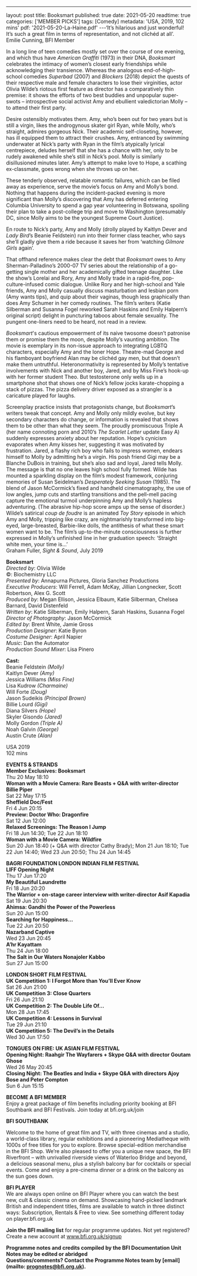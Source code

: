 ---
layout: post
title: Booksmart
published: true
date: 2021-05-20
readtime: true
categories: ['MEMBER PICKS']
tags: [Comedy]
metadata: 'USA, 2019, 102 mins'
pdf: '2021-05-20-La-Haine.pdf'
---‘It’s hilarious and just wonderful! It’s such a great film in terms of representation, and not clichéd at all’.<br>
Emilie Cunning, BFI Member

In a long line of teen comedies mostly set over the course of one evening, and which thus have _American Graffiti_ (1973) in their DNA, _Booksmart_ celebrates the intimacy of women’s closest early friendships while acknowledging their transience. Whereas the analogous end-of-high-school comedies _Superbad_ (2007) and _Blockers_ (2018) depict the quests of their respective male and female characters to lose their virginities, actor Olivia Wilde’s riotous first feature as director has a comparatively thin premise: it shows the efforts of two best buddies and unpopular super-swots – introspective social activist Amy and ebullient valedictorian Molly – to attend their first party.

Desire ostensibly motivates them. Amy, who’s been out for two years but is still a virgin, likes the androgynous skater girl Ryan, while Molly, who’s straight, admires gorgeous Nick. Their academic self-closeting, however, has ill equipped them to attract their crushes. Amy, entranced by swimming underwater at Nick’s party with Ryan in the film’s atypically lyrical centrepiece, deludes herself that she has a chance with her, only to be rudely awakened while she’s still in Nick’s pool. Molly is similarly disillusioned minutes later. Amy’s attempt to make love to Hope, a scathing ex-classmate, goes wrong when she throws up on her.

These tenderly observed, relatable romantic failures, which can be filed away as experience, serve the movie’s focus on Amy and Molly’s bond. Nothing that happens during the incident-packed evening is more significant than Molly’s discovering that Amy has deferred entering Columbia University to spend a gap year volunteering in Botswana, spoiling their plan to take a post-college trip and move to Washington (presumably DC, since Molly aims to be the youngest Supreme Court Justice).

En route to Nick’s party, Amy and Molly (drolly played by Kaitlyn Dever and _Lady Bird_’s Beanie Feldstein) run into their former class teacher, who says she’ll gladly give them a ride because it saves her from ‘watching _Gilmore  Girls_ again’.

That offhand reference makes clear the debt that _Booksmart_ owes to Amy Sherman-Palladino’s 2000-07 TV series about the relationship of a go-getting single mother and her academically gifted teenage daughter. Like the show’s Lorelai and Rory, Amy and Molly trade in a rapid-fire, pop-culture-infused comic dialogue. Unlike Rory and her high-school and Yale friends, Amy and Molly casually discuss masturbation and lesbian porn (Amy wants tips), and quip about their vaginas, though less graphically than does Amy Schumer in her comedy routines. The film’s writers (Katie Silberman and Susanna Fogel reworked Sarah Haskins and Emily Halpern’s original script) delight in puncturing taboos about female sexuality. The pungent one-liners need to be heard, not read in a review.

_Booksmart_'s cautious empowerment of its naive twosome doesn’t patronise them or promise them the moon, despite Molly’s vaunting ambition. The movie is exemplary in its non-issue approach to integrating LGBTQ characters, especially Amy and the loner Hope. Theatre-mad George and his flamboyant boyfriend Alan may be clichéd gay men, but that doesn’t make them untruthful. Heteronormativity is represented by Molly’s tentative involvements with Nick and another boy, Jared, and by Miss Fine’s hook-up with her former student Theo. But testosterone only wells up in a smartphone shot that shows one of Nick’s fellow jocks karate-chopping a stack of pizzas. The pizza delivery driver exposed as a strangler is a caricature played for laughs.

Screenplay practice insists that protagonists change, but _Booksmart_’s writers tweak that concept. Amy and Molly only mildly evolve, but key secondary characters do change, or information is revealed that shows them to be other than what they seem. The proudly promiscuous Triple A (her name connoting porn and 2010’s _The Scarlet Letter_ update Easy A) suddenly expresses anxiety about her reputation. Hope’s cynicism evaporates when Amy kisses her, suggesting it was motivated by frustration. Jared, a flashy rich boy who fails to impress women, endears himself to Molly by admitting he’s a virgin. His posh friend Gigi may be a Blanche DuBois in training, but she’s also sad and loyal, Jared tells Molly. The message is that no one leaves high school fully formed. Wilde has mounted a sparkling display on the film’s modest framework, conjuring memories of Susan Seidelman’s _Desperately Seeking Susan_ (1985). The blend of Jason McCormick’s fixed and handheld cinematography, the use of low angles, jump cuts and startling transitions and the pell-mell pacing capture the emotional turmoil underpinning Amy and Molly’s hapless adventuring. (The abrasive hip-hop score amps up the sense of disorder.) Wilde’s satirical _coup de foudre_ is an animated _Toy Story_ episode in which Amy and Molly, tripping like crazy, are nightmarishly transformed into big-eyed, large-breasted, Barbie-like dolls, the antithesis of what these smart women want to be. The film’s up-to-the-minute consciousness is further expressed in Molly’s unfinished line in her graduation speech: ‘Straight white men, your  time is…’<br>
Graham Fuller, _Sight & Sound_, July 2019



**Booksmart**<br>
_Directed by_: Olivia Wilde<br>
©: Biochemistry LLC<br>
_Presented by_: Annapurna Pictures, Gloria Sanchez Productions<br>
_Executive Producers_: Will Ferrell, Adam McKay, Jillian Longnecker, Scott Robertson, Alex G. Scott<br>
_Produced by_: Megan Ellison, Jessica Elbaum, Katie Silberman, Chelsea Barnard, David Distenfeld<br>
_Written by_: Katie Silberman, Emily Halpern, Sarah Haskins, Susanna Fogel<br>
_Director of Photography_: Jason McCormick<br>
_Edited by_: Brent White, Jamie Gross<br>
_Production Designer_: Katie Byron<br>
_Costume Designer_: April Napier<br>
_Music_: Dan the Automator<br>
_Production Sound Mixer_: Lisa Pinero<br>

**Cast:**<br> 
Beanie Feldstein _(Molly)_<br>
Kaitlyn Dever _(Amy)_<br>
Jessica Williams _(Miss Fine)_<br>
Lisa Kudrow _(Charmaine)_<br>
Will Forte _(Doug)_<br>
Jason Sudeikis _(Principal Brown)_<br>
Billie Lourd _(Gigi)_<br>
Diana Silvers _(Hope)_<br>
Skyler Gisondo _(Jared)_<br>
Molly Gordon _(Triple A)_<br>
Noah Galvin _(George)_<br>
Austin Crute _(Alan)_<br>

USA 2019<br>
102 mins


**EVENTS & STRANDS**<br>
**Member Exclusives: Booksmart**<br>
Thu 20 May 18:10<br>
**Woman with a Movie Camera: Rare Beasts + Q&A with writer-director Billie Piper**<br>
Sat 22 May 17:15<br>
**Sheffield Doc/Fest**<br>
Fri 4 Jun 20:15<br>
**Preview: Doctor Who: Dragonfire**<br>
Sat 12 Jun 12:00<br>
**Relaxed Screenings: The Reason I Jump**<br>
Fri 18 Jun 14:30; Tue 22 Jun 18:10<br>
**Woman with a Movie Camera: Wildfire**<br>
Sun 20 Jun 18:40 (+ Q&A with director Cathy Brady); Mon 21 Jun 18:10; Tue 22 Jun 14:40; Wed 23 Jun 20:50; Thu 24 Jun 14:45<br>

**BAGRI FOUNDATION LONDON INDIAN FILM FESTIVAL**<br>
**LIFF Opening Night**<br>
Thu 17 Jun 17:20<br>
**My Beautiful Laundrette**<br>
Fri 18 Jun 20:20<br>
**The Warrior + on-stage career interview with writer-director Asif Kapadia**<br>
Sat 19 Jun 20:30<br>
**Ahimsa: Gandhi the Power of the Powerless**<br>
Sun 20 Jun 15:00<br>
**Searching for Happiness…**<br>
Tue 22 Jun 20:50<br>
**Nazarband Captive**<br>
Wed 23 Jun 20:45<br>
**A’hr Kayattam**<br>
Thu 24 Jun 18:00<br>
**The Salt in Our Waters Nonajoler Kabbo**<br>
Sun 27 Jun 15:00<br>

**LONDON SHORT FILM FESTIVAL**<br>
**UK Competition 1: I Forgot More than You’ll Ever Know**<br>
Sat 26 Jun 21:00<br>
**UK Competition 3: Close Quarters**<br>
Fri 26 Jun 21:10<br>
**UK Competition 2: The Double Life Of…**<br>
Mon 28 Jun 17:45<br>
**UK Competition 4: Lessons in Survival**<br>
Tue 29 Jun 21:10<br>
**UK Competition 5: The Devil’s in the Details**<br>
Wed 30 Jun 17:50<br>

**TONGUES ON FIRE: UK ASIAN FILM FESTIVAL**<br>
**Opening Night: Raahgir The Wayfarers + Skype Q&A with director Goutam Ghose**<br>
Wed 26 May 20:45<br>
**Closing Night: The Beatles and India + Skype Q&A with directors Ajoy Bose and Peter Compton**<br>
Sun 6 Jun 15:15<br>

**BECOME A BFI MEMBER**<br>
Enjoy a great package of film benefits including priority booking at BFI Southbank and BFI Festivals. Join today at bfi.org.uk/join

**BFI SOUTHBANK**

Welcome to the home of great film and TV, with three cinemas and a studio, a world-class library, regular exhibitions and a pioneering Mediatheque with 1000s of free titles for you to explore. Browse special-edition merchandise in the BFI Shop.
We’re also pleased to offer you a unique new space, the BFI Riverfront – with unrivalled riverside views of Waterloo Bridge and beyond, a delicious seasonal menu, plus a stylish balcony bar for cocktails or special events. Come and enjoy a pre-cinema dinner or a drink on the balcony as the sun goes down.

**BFI PLAYER**<br>
We are always open online on BFI Player where you can watch the best new, cult & classic cinema on demand. Showcasing hand-picked landmark British and independent titles, films are available to watch in three distinct ways: Subscription, Rentals & Free to view. See something different today on player.bfi.org.uk

**Join the BFI mailing list** for regular programme updates. Not yet registered? Create a new account at www.bfi.org.uk/signup

**Programme notes and credits compiled by the BFI Documentation Unit  
Notes may be edited or abridged  
Questions/comments? Contact the Programme Notes team by [email](mailto: prognotes@bfi.org.uk).**
